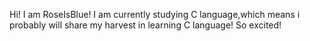 Hi!
I am RoseIsBlue!
I am currently studying C language,which means i probably will share my harvest in learning C language!
So excited!
